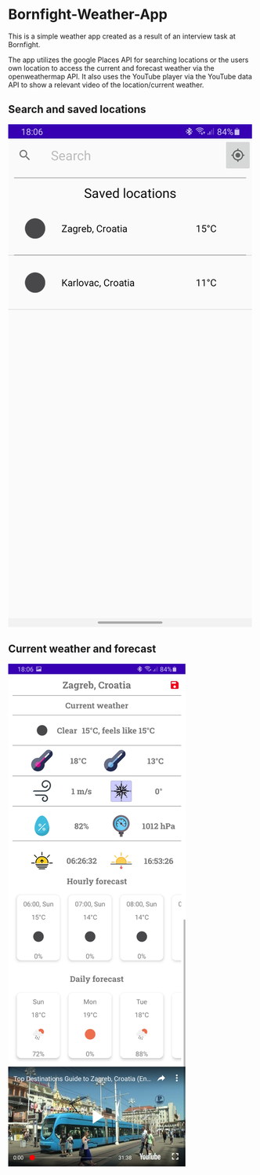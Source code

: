 # Bornfight-Weather-App

This is a simple weather app created as a result of an interview task at Bornfight. 

The app utilizes the google Places API for searching locations or the users own location to access the current
and forecast weather via the openweathermap API. 
It also uses the YouTube player via the YouTube data API to show a relevant video of the location/current weather.  

<h2>Search and saved locations</h2>

![Screenshot](search_and_saved_locations.jpg)


<h2>Current weather and forecast</h2>

![Screenshot](current_weather_and_forecast.jpg)
